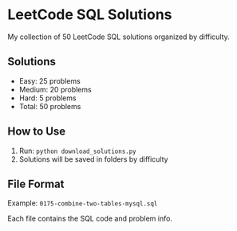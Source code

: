 # LeetCode SQL Solutions

My collection of 50 LeetCode SQL solutions organized by difficulty.

## Solutions
- Easy: 25 problems
- Medium: 20 problems  
- Hard: 5 problems
- Total: 50 problems

## How to Use
1. Run: `python download_solutions.py`
2. Solutions will be saved in folders by difficulty

## File Format
Example: `0175-combine-two-tables-mysql.sql`

Each file contains the SQL code and problem info.
